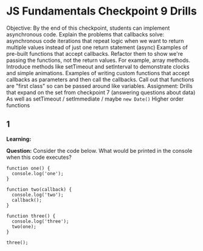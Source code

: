 # JS Fundamentals Checkpoint 9 Drills

Objective: By the end of this checkpoint, students can implement asynchronous code.
Explain the problems that callbacks solve:
asynchronous code
iterations that repeat logic
when we want to return multiple values instead of just one return statement (async)
Examples of pre-built functions that accept callbacks. Refactor them to show we're passing the functions, not the return values. For example, array methods.
Introduce methods like setTimeout and setInterval to demonstrate clocks and simple animations.
Examples of writing custom functions that accept callbacks as parameters and then call the callbacks.
Call out that functions are "first class" so can be passed around like variables.
Assignment: Drills that expand on the set from checkpoint 7 (answering questions about data)
As well as setTimeout / setImmediate / maybe `new Date()`
Higher order functions

## 1

**Learning:**

**Question:** Consider the code below. What would be printed in the console when this code executes?

```
function one() {
  console.log('one');
}

function two(callback) {
  console.log('two');
  callback();
}

function three() {
  console.log('three');
  two(one);
}

three();
```
